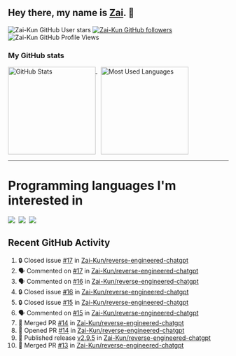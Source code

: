 ## Hey there, my name is [Zai](https://github.com/Zai-Kun). 👋

![Zai-Kun GitHub User stars](https://img.shields.io/github/stars/Zai-Kun?color=yellow&style=flat-square&label=Stars&affiliations=OWNER)
[![Zai-Kun GitHub followers](https://img.shields.io/github/followers/Zai-Kun?color=green&style=flat-square&label=Followers)](https://github.com/Zai-Kun?tab=followers)
![Zai-Kun GitHub Profile Views](https://komarev.com/ghpvc/?username=your-Zai-Kun&style=flat-square&label=Profile+views)

### My GitHub stats

<p>
  <a href = "https://github.com/Zai-Kun">
    <picture>
      <source media="(prefers-color-scheme: dark)" srcset="https://github-readme-stats.vercel.app/api?username=Zai-Kun&theme=monokai&show_icons=true&hide_border=true&count_private=true">
      <source media="(prefers-color-scheme: light)" srcset="https://github-readme-stats.vercel.app/api?username=Zai-Kun&theme=buefy&show_icons=true&hide_border=true&count_private=true">
      <img height="200" align="top" src="https://github-readme-stats.vercel.app/api?username=Zai-Kun&theme=buefy&show_icons=true&hide_border=true&count_private=true" alt="GitHub Stats">
    </picture>
  </a>&nbsp;

  <a href = "https://github.com/Zai-Kun">
    <picture>
      <source media="(prefers-color-scheme: dark)" srcset="https://github-readme-stats.vercel.app/api/top-langs/?username=Zai-Kun&theme=monokai&show_icons=true&hide_border=true&layout=compact">
      <source media="(prefers-color-scheme: light)" srcset="https://github-readme-stats.vercel.app/api/top-langs/?username=Zai-Kun&theme=buefy&show_icons=true&hide_border=true&layout=compact">
      <img height="200" align="top" src="https://github-readme-stats.vercel.app/api/top-langs/?username=Zai-Kun&theme=buefy&show_icons=true&hide_border=true&layout=compact" alt="Most Used Languages">
    </picture>
  </a>
</p>

<hr>

<h1 align="left">Programming languages I'm interested in</h1>

<p align="left">
<a href=https://www.python.org><img src="https://skillicons.dev/icons?i=python" /></a>&nbsp;
<a href=https://go.dev><img src="https://skillicons.dev/icons?i=go" /></a>&nbsp;
<a href=https://www.rust-lang.org><img src="https://skillicons.dev/icons?i=rust" /></a>
</p>

## Recent GitHub Activity
<!--START_SECTION:activity-->
1. 🔒 Closed issue [#17](https://github.com/Zai-Kun/reverse-engineered-chatgpt/issues/17) in [Zai-Kun/reverse-engineered-chatgpt](https://github.com/Zai-Kun/reverse-engineered-chatgpt)
2. 🗣 Commented on [#17](https://github.com/Zai-Kun/reverse-engineered-chatgpt/issues/17#issuecomment-1876747395) in [Zai-Kun/reverse-engineered-chatgpt](https://github.com/Zai-Kun/reverse-engineered-chatgpt)
3. 🗣 Commented on [#16](https://github.com/Zai-Kun/reverse-engineered-chatgpt/issues/16#issuecomment-1875416207) in [Zai-Kun/reverse-engineered-chatgpt](https://github.com/Zai-Kun/reverse-engineered-chatgpt)
4. 🔒 Closed issue [#16](https://github.com/Zai-Kun/reverse-engineered-chatgpt/issues/16) in [Zai-Kun/reverse-engineered-chatgpt](https://github.com/Zai-Kun/reverse-engineered-chatgpt)
5. 🔒 Closed issue [#15](https://github.com/Zai-Kun/reverse-engineered-chatgpt/issues/15) in [Zai-Kun/reverse-engineered-chatgpt](https://github.com/Zai-Kun/reverse-engineered-chatgpt)
6. 🗣 Commented on [#15](https://github.com/Zai-Kun/reverse-engineered-chatgpt/issues/15#issuecomment-1874046972) in [Zai-Kun/reverse-engineered-chatgpt](https://github.com/Zai-Kun/reverse-engineered-chatgpt)
7. 🎉 Merged PR [#14](https://github.com/Zai-Kun/reverse-engineered-chatgpt/pull/14) in [Zai-Kun/reverse-engineered-chatgpt](https://github.com/Zai-Kun/reverse-engineered-chatgpt)
8. 💪 Opened PR [#14](https://github.com/Zai-Kun/reverse-engineered-chatgpt/pull/14) in [Zai-Kun/reverse-engineered-chatgpt](https://github.com/Zai-Kun/reverse-engineered-chatgpt)
9. 🚀 Published release [v2.9.5](https://github.com/Zai-Kun/reverse-engineered-chatgpt/releases/tag/v2.9.5) in [Zai-Kun/reverse-engineered-chatgpt](https://github.com/Zai-Kun/reverse-engineered-chatgpt)
10. 🎉 Merged PR [#13](https://github.com/Zai-Kun/reverse-engineered-chatgpt/pull/13) in [Zai-Kun/reverse-engineered-chatgpt](https://github.com/Zai-Kun/reverse-engineered-chatgpt)
<!--END_SECTION:activity-->